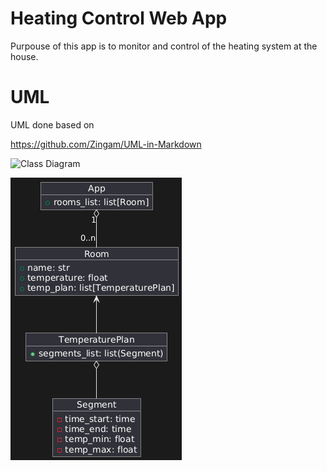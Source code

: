 # Heating Control Web App

Purpouse of this app is to monitor and control of the heating system at the house.





# UML

UML done based on 

https://github.com/Zingam/UML-in-Markdown



![Class Diagram](http://www.plantuml.com/plantuml/proxy?src=https://raw.githubusercontent.com/h4sski-programming/heating_control_web_app/refs/heads/master/UML/heating_control_web_app.pulm)

![jpg](UML/heating_control_web_app_01.png)

